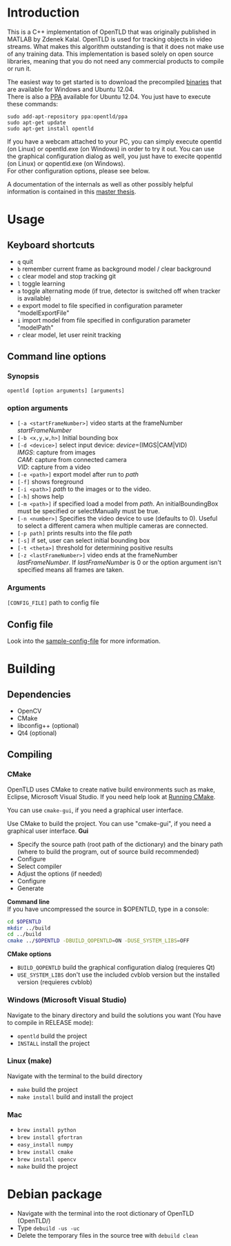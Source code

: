 # Introduction

This is a C++ implementation of OpenTLD that was originally published in MATLAB by Zdenek Kalal. OpenTLD is used for tracking objects in video streams. What makes this algorithm outstanding is that it does not make use of any training data. This implementation is based solely on open source libraries, meaning that you do not need any commercial products to compile or run it.

The easiest way to get started is to download the precompiled [binaries](https://github.com/gnebehay/OpenTLD/downloads) that are available for Windows and Ubuntu 12.04.  
There is also a [PPA](https://launchpad.net/~opentld/+archive/ppa) available for Ubuntu 12.04. You just have to execute these commands:
```
sudo add-apt-repository ppa:opentld/ppa
sudo apt-get update
sudo apt-get install opentld
```

If you have a webcam attached to your PC, you can simply execute opentld (on Linux) or opentld.exe (on Windows) in order to
try it out. You can use the graphical configuration dialog as well, you just have to execite qopentld (on Linux) or qopentld.exe
(on Windows).  
For other configuration options, please see below.

A documentation of the internals as well as other possibly helpful information is contained in this [master thesis](https://github.com/downloads/gnebehay/OpenTLD/gnebehay_thesis_msc.pdf).

# Usage
## Keyboard shortcuts

* `q` quit
* `b` remember current frame as background model / clear background
* `c` clear model and stop tracking  git
* `l` toggle learning
* `a` toggle alternating mode (if true, detector is switched off when tracker is available)
* `e` export model to file specified in configuration parameter "modelExportFile"
* `i` import model from file specified in configuration parameter "modelPath"
* `r` clear model, let user reinit tracking

## Command line options
### Synopsis
`opentld [option arguments] [arguments]`

### option arguments
* `[-a <startFrameNumber>]` video starts at the frameNumber _startFrameNumber_
* `[-b <x,y,w,h>]` Initial bounding box
* `[-d <device>]` select input device: _device_=(IMGS|CAM|VID)  
	_IMGS_: capture from images  
	_CAM_: capture from connected camera  
	_VID_: capture from a video
* `[-e <path>]` export model after run to _path_
* `[-f]` shows foreground
* `[-i <path>]` _path_ to the images or to the video.
* `[-h]` shows help
* `[-m <path>]` if specified load a model from _path_. An initialBoundingBox must be specified or selectManually must be true.
* `[-n <number>]` Specifies the video device to use (defaults to 0). Useful to select a different camera when multiple cameras are connected.
* `[-p path]` prints results into the file _path_
* `[-s]` if set, user can select initial bounding box
* `[-t <theta>]` threshold for determining positive results
* `[-z <lastFrameNumber>]` video ends at the frameNumber _lastFrameNumber_.
	If _lastFrameNumber_ is 0 or the option argument isn't specified means
	all frames are taken.

### Arguments
`[CONFIG_FILE]` path to config file

## Config file
Look into the [sample-config-file](https://github.com/gnebehay/OpenTLD/blob/master/res/conf/config-sample.cfg) for more information.

# Building
## Dependencies
* OpenCV
* CMake
* libconfig++ (optional)
* Qt4 (optional)

## Compiling
### CMake
OpenTLD uses CMake to create native build environments such as make, Eclipse, Microsoft Visual Studio.
If you need help look at [Running CMake](http://www.cmake.org/cmake/help/runningcmake.html).

You can use `cmake-gui`, if you need a graphical user interface.

Use CMake to build the project. You can use "cmake-gui", if you need a graphical user interface.
__Gui__  
* Specify the source path (root path of the dictionary) and the binary path (where to build the program, out
	  of source build recommended)
* Configure
* Select compiler
* Adjust the options (if needed)
* Configure
* Generate

__Command line__  
If you have uncompressed the source in $OPENTLD, type in a console:
```bash
cd $OPENTLD
mkdir ../build
cd ../build
cmake ../$OPENTLD -DBUILD_QOPENTLD=ON -DUSE_SYSTEM_LIBS=OFF
```

__CMake options__  
* `BUILD_QOPENTLD` build the graphical configuration dialog (requieres Qt)
* `USE_SYSTEM_LIBS` don't use the included cvblob version but the installed version (requieres cvblob)

### Windows (Microsoft Visual Studio)
Navigate to the binary directory and build the solutions you want (You have to compile in RELEASE mode):
* `opentld` build the project
* `INSTALL` install the project

### Linux (make)
Navigate with the terminal to the build directory
* `make` build the project
* `make install` build and install the project

### Mac
* `brew install python`
* `brew install gfortran`
* `easy_install numpy`
* `brew install cmake`
* `brew install opencv`
* `make` build the project

# Debian package
* Navigate with the terminal into the root dictionary of OpenTLD (OpenTLD/)
* Type `debuild -us -uc`
* Delete the temporary files in the source tree with `debuild clean`

